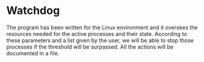 # Watchdog

The program has been written for the Linux environment and it oversees the resources needed for the active processes and their state. According to these parameters and a list given by the user, we will be able to stop those processes if the threshold will be surpassed. All the actions will be documented in a file.
